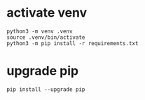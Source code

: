 # activate venv
```
python3 -m venv .venv
source .venv/bin/activate
python3 -m pip install -r requirements.txt
```

# upgrade pip
`pip install --upgrade pip`
